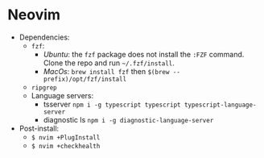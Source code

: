 # Neovim

- Dependencies:
	- `fzf`:
		- *Ubuntu*: the `fzf` package does not install the `:FZF` command. Clone
		  the repo and run `~/.fzf/install`.
		- *MacOs*: `brew install fzf` then `$(brew --prefix)/opt/fzf/install`
	- `ripgrep`
	- Language servers:
		- tsserver `npm i -g typescript typescript typescript-language-server`
		- diagnostic ls `npm i -g diagnostic-language-server`
- Post-install:
	- `$ nvim +PlugInstall`
	- `$ nvim +checkhealth`
